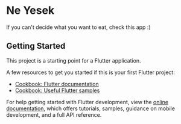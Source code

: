 # Ne Yesek

If you can't decide what you want to eat, check this app :)

## Getting Started

This project is a starting point for a Flutter application.

A few resources to get you started if this is your first Flutter project:

- [Cookbook: Flutter documentation](https://docs.flutter.dev/)
- [Cookbook: Useful Flutter samples](https://docs.flutter.dev/cookbook)

For help getting started with Flutter development, view the
[online documentation](https://docs.flutter.dev/), which offers tutorials,
samples, guidance on mobile development, and a full API reference.
